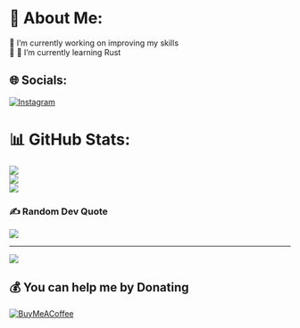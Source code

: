 # 💫 About Me:
🔭 I’m currently working on improving my skills<br>👯 🌱 I’m currently learning Rust<br>


## 🌐 Socials:
[![Instagram](https://img.shields.io/badge/Instagram-%23E4405F.svg?logo=Instagram&logoColor=white)](https://instagram.com/_justmello_) 

# 📊 GitHub Stats:
![](https://github-readme-stats.vercel.app/api?username=JustMell0&theme=dark&hide_border=true&include_all_commits=false&count_private=false)<br/>
![](https://github-readme-streak-stats.herokuapp.com/?user=JustMell0&theme=dark&hide_border=true)<br/>
![](https://github-readme-stats.vercel.app/api/top-langs/?username=JustMell0&theme=dark&hide_border=true&include_all_commits=false&count_private=false&layout=compact)

### ✍️ Random Dev Quote
![](https://quotes-github-readme.vercel.app/api?type=horizontal&theme=dark)

---
[![](https://visitcount.itsvg.in/api?id=JustMell0&icon=0&color=4)](https://visitcount.itsvg.in)

  ## 💰 You can help me by Donating
  [![BuyMeACoffee](https://img.shields.io/badge/Buy%20Me%20a%20Coffee-ffdd00?style=for-the-badge&logo=buy-me-a-coffee&logoColor=black)](https://buymeacoffee.com/JustMello) 

  
<!-- Proudly created with GPRM ( https://gprm.itsvg.in ) -->
